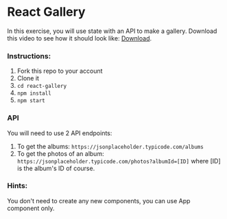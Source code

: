 # React Gallery

In this exercise, you will use state with an API to make a gallery.
Download this video to see how it should look like: [Download](https://github.com/evyros/react-gallery/blob/master/public/result.mp4?raw=true).

### Instructions:
1. Fork this repo to your account
2. Clone it
3. `cd react-gallery`
4. `npm install`
5. `npm start`

### API
You will need to use 2 API endpoints:
1. To get the albums:
`https://jsonplaceholder.typicode.com/albums`
2. To get the photos of an album:
`https://jsonplaceholder.typicode.com/photos?albumId=[ID]`
where [ID] is the album's ID of course.

### Hints:
You don't need to create any new components, you can use App component only.